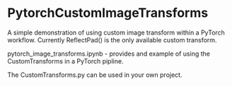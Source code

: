 # PytorchCustomImageTransforms
 
 A simple demonstration of using custom image transform within a PyTorch workflow. Currently ReflectPad() is the only available custom transform.

pytorch_image_transforms.ipynb - provides and example of using the CustomTransforms in a PyTorch pipline.

 The CustomTransforms.py can be used in your own project. 
